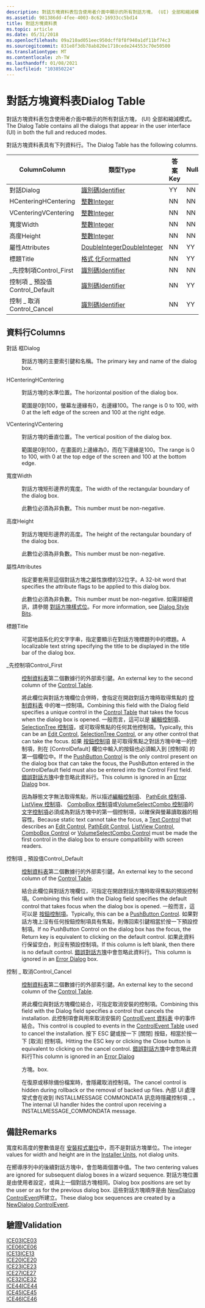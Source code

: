 ```yaml
---
description: 對話方塊資料表包含使用者介面中顯示的所有對話方塊， (UI) 全部和縮減模式。
ms.assetid: 981386dd-4fee-4003-8c62-16933cc5bd14
title: 對話方塊資料表
ms.topic: article
ms.date: 05/31/2018
ms.openlocfilehash: 09a210ad051eec950dcff8f8f940a1df11bf74c3
ms.sourcegitcommit: 831e8f3db78ab820e1710cede244553c70e50500
ms.translationtype: MT
ms.contentlocale: zh-TW
ms.lasthandoff: 01/08/2021
ms.locfileid: "103850224"
---
```

# <a name="dialog-table"></a><span data-ttu-id="551b4-103">對話方塊資料表</span><span class="sxs-lookup"><span data-stu-id="551b4-103">Dialog Table</span></span>

<span data-ttu-id="551b4-104">對話方塊資料表包含使用者介面中顯示的所有對話方塊， (UI) 全部和縮減模式。</span><span class="sxs-lookup"><span data-stu-id="551b4-104">The Dialog Table contains all the dialogs that appear in the user interface (UI) in both the full and reduced modes.</span></span>

<span data-ttu-id="551b4-105">對話方塊資料表具有下列資料行。</span><span class="sxs-lookup"><span data-stu-id="551b4-105">The Dialog Table has the following columns.</span></span>



| <span data-ttu-id="551b4-106">Column</span><span class="sxs-lookup"><span data-stu-id="551b4-106">Column</span></span>           | <span data-ttu-id="551b4-107">類型</span><span class="sxs-lookup"><span data-stu-id="551b4-107">Type</span></span>                               | <span data-ttu-id="551b4-108">答案</span><span class="sxs-lookup"><span data-stu-id="551b4-108">Key</span></span> | <span data-ttu-id="551b4-109">Nullable</span><span class="sxs-lookup"><span data-stu-id="551b4-109">Nullable</span></span> |
|------------------|------------------------------------|-----|----------|
| <span data-ttu-id="551b4-110">對話</span><span class="sxs-lookup"><span data-stu-id="551b4-110">Dialog</span></span>           | [<span data-ttu-id="551b4-111">識別碼</span><span class="sxs-lookup"><span data-stu-id="551b4-111">Identifier</span></span>](identifier.md)       | <span data-ttu-id="551b4-112">Y</span><span class="sxs-lookup"><span data-stu-id="551b4-112">Y</span></span>   | <span data-ttu-id="551b4-113">N</span><span class="sxs-lookup"><span data-stu-id="551b4-113">N</span></span>        |
| <span data-ttu-id="551b4-114">HCentering</span><span class="sxs-lookup"><span data-stu-id="551b4-114">HCentering</span></span>       | [<span data-ttu-id="551b4-115">整數</span><span class="sxs-lookup"><span data-stu-id="551b4-115">Integer</span></span>](integer.md)             | <span data-ttu-id="551b4-116">N</span><span class="sxs-lookup"><span data-stu-id="551b4-116">N</span></span>   | <span data-ttu-id="551b4-117">N</span><span class="sxs-lookup"><span data-stu-id="551b4-117">N</span></span>        |
| <span data-ttu-id="551b4-118">VCentering</span><span class="sxs-lookup"><span data-stu-id="551b4-118">VCentering</span></span>       | [<span data-ttu-id="551b4-119">整數</span><span class="sxs-lookup"><span data-stu-id="551b4-119">Integer</span></span>](integer.md)             | <span data-ttu-id="551b4-120">N</span><span class="sxs-lookup"><span data-stu-id="551b4-120">N</span></span>   | <span data-ttu-id="551b4-121">N</span><span class="sxs-lookup"><span data-stu-id="551b4-121">N</span></span>        |
| <span data-ttu-id="551b4-122">寬度</span><span class="sxs-lookup"><span data-stu-id="551b4-122">Width</span></span>            | [<span data-ttu-id="551b4-123">整數</span><span class="sxs-lookup"><span data-stu-id="551b4-123">Integer</span></span>](integer.md)             | <span data-ttu-id="551b4-124">N</span><span class="sxs-lookup"><span data-stu-id="551b4-124">N</span></span>   | <span data-ttu-id="551b4-125">N</span><span class="sxs-lookup"><span data-stu-id="551b4-125">N</span></span>        |
| <span data-ttu-id="551b4-126">高度</span><span class="sxs-lookup"><span data-stu-id="551b4-126">Height</span></span>           | [<span data-ttu-id="551b4-127">整數</span><span class="sxs-lookup"><span data-stu-id="551b4-127">Integer</span></span>](integer.md)             | <span data-ttu-id="551b4-128">N</span><span class="sxs-lookup"><span data-stu-id="551b4-128">N</span></span>   | <span data-ttu-id="551b4-129">N</span><span class="sxs-lookup"><span data-stu-id="551b4-129">N</span></span>        |
| <span data-ttu-id="551b4-130">屬性</span><span class="sxs-lookup"><span data-stu-id="551b4-130">Attributes</span></span>       | [<span data-ttu-id="551b4-131">DoubleInteger</span><span class="sxs-lookup"><span data-stu-id="551b4-131">DoubleInteger</span></span>](doubleinteger.md) | <span data-ttu-id="551b4-132">N</span><span class="sxs-lookup"><span data-stu-id="551b4-132">N</span></span>   | <span data-ttu-id="551b4-133">Y</span><span class="sxs-lookup"><span data-stu-id="551b4-133">Y</span></span>        |
| <span data-ttu-id="551b4-134">標題</span><span class="sxs-lookup"><span data-stu-id="551b4-134">Title</span></span>            | [<span data-ttu-id="551b4-135">格式 化</span><span class="sxs-lookup"><span data-stu-id="551b4-135">Formatted</span></span>](formatted.md)         | <span data-ttu-id="551b4-136">N</span><span class="sxs-lookup"><span data-stu-id="551b4-136">N</span></span>   | <span data-ttu-id="551b4-137">Y</span><span class="sxs-lookup"><span data-stu-id="551b4-137">Y</span></span>        |
| <span data-ttu-id="551b4-138">\_先控制項</span><span class="sxs-lookup"><span data-stu-id="551b4-138">Control\_First</span></span>   | [<span data-ttu-id="551b4-139">識別碼</span><span class="sxs-lookup"><span data-stu-id="551b4-139">Identifier</span></span>](identifier.md)       | <span data-ttu-id="551b4-140">N</span><span class="sxs-lookup"><span data-stu-id="551b4-140">N</span></span>   | <span data-ttu-id="551b4-141">N</span><span class="sxs-lookup"><span data-stu-id="551b4-141">N</span></span>        |
| <span data-ttu-id="551b4-142">控制項 \_ 預設值</span><span class="sxs-lookup"><span data-stu-id="551b4-142">Control\_Default</span></span> | [<span data-ttu-id="551b4-143">識別碼</span><span class="sxs-lookup"><span data-stu-id="551b4-143">Identifier</span></span>](identifier.md)       | <span data-ttu-id="551b4-144">N</span><span class="sxs-lookup"><span data-stu-id="551b4-144">N</span></span>   | <span data-ttu-id="551b4-145">Y</span><span class="sxs-lookup"><span data-stu-id="551b4-145">Y</span></span>        |
| <span data-ttu-id="551b4-146">控制 \_ 取消</span><span class="sxs-lookup"><span data-stu-id="551b4-146">Control\_Cancel</span></span>  | [<span data-ttu-id="551b4-147">識別碼</span><span class="sxs-lookup"><span data-stu-id="551b4-147">Identifier</span></span>](identifier.md)       | <span data-ttu-id="551b4-148">N</span><span class="sxs-lookup"><span data-stu-id="551b4-148">N</span></span>   | <span data-ttu-id="551b4-149">Y</span><span class="sxs-lookup"><span data-stu-id="551b4-149">Y</span></span>        |



 

## <a name="columns"></a><span data-ttu-id="551b4-150">資料行</span><span class="sxs-lookup"><span data-stu-id="551b4-150">Columns</span></span>

<dl> <dt>

<span data-ttu-id="551b4-151"><span id="Dialog"></span><span id="dialog"></span><span id="DIALOG"></span>對話 框</span><span class="sxs-lookup"><span data-stu-id="551b4-151"><span id="Dialog"></span><span id="dialog"></span><span id="DIALOG"></span>Dialog</span></span>
</dt> <dd>

<span data-ttu-id="551b4-152">對話方塊的主要索引鍵和名稱。</span><span class="sxs-lookup"><span data-stu-id="551b4-152">The primary key and name of the dialog box.</span></span>

</dd> <dt>

<span data-ttu-id="551b4-153"><span id="HCentering"></span><span id="hcentering"></span><span id="HCENTERING"></span>HCentering</span><span class="sxs-lookup"><span data-stu-id="551b4-153"><span id="HCentering"></span><span id="hcentering"></span><span id="HCENTERING"></span>HCentering</span></span>
</dt> <dd>

<span data-ttu-id="551b4-154">對話方塊的水準位置。</span><span class="sxs-lookup"><span data-stu-id="551b4-154">The horizontal position of the dialog box.</span></span>

<span data-ttu-id="551b4-155">範圍是0到100，螢幕左邊緣有0，右邊緣100。</span><span class="sxs-lookup"><span data-stu-id="551b4-155">The range is 0 to 100, with 0 at the left edge of the screen and 100 at the right edge.</span></span>

</dd> <dt>

<span data-ttu-id="551b4-156"><span id="VCentering"></span><span id="vcentering"></span><span id="VCENTERING"></span>VCentering</span><span class="sxs-lookup"><span data-stu-id="551b4-156"><span id="VCentering"></span><span id="vcentering"></span><span id="VCENTERING"></span>VCentering</span></span>
</dt> <dd>

<span data-ttu-id="551b4-157">對話方塊的垂直位置。</span><span class="sxs-lookup"><span data-stu-id="551b4-157">The vertical position of the dialog box.</span></span>

<span data-ttu-id="551b4-158">範圍是0到100，在畫面的上邊緣為0，而在下邊緣是100。</span><span class="sxs-lookup"><span data-stu-id="551b4-158">The range is 0 to 100, with 0 at the top edge of the screen and 100 at the bottom edge.</span></span>

</dd> <dt>

<span data-ttu-id="551b4-159"><span id="Width"></span><span id="width"></span><span id="WIDTH"></span>寬度</span><span class="sxs-lookup"><span data-stu-id="551b4-159"><span id="Width"></span><span id="width"></span><span id="WIDTH"></span>Width</span></span>
</dt> <dd>

<span data-ttu-id="551b4-160">對話方塊矩形邊界的寬度。</span><span class="sxs-lookup"><span data-stu-id="551b4-160">The width of the rectangular boundary of the dialog box.</span></span>

<span data-ttu-id="551b4-161">此數位必須為非負數。</span><span class="sxs-lookup"><span data-stu-id="551b4-161">This number must be non-negative.</span></span>

</dd> <dt>

<span data-ttu-id="551b4-162"><span id="Height"></span><span id="height"></span><span id="HEIGHT"></span>高度</span><span class="sxs-lookup"><span data-stu-id="551b4-162"><span id="Height"></span><span id="height"></span><span id="HEIGHT"></span>Height</span></span>
</dt> <dd>

<span data-ttu-id="551b4-163">對話方塊矩形邊界的高度。</span><span class="sxs-lookup"><span data-stu-id="551b4-163">The height of the rectangular boundary of the dialog box.</span></span>

<span data-ttu-id="551b4-164">此數位必須為非負數。</span><span class="sxs-lookup"><span data-stu-id="551b4-164">This number must be non-negative.</span></span>

</dd> <dt>

<span data-ttu-id="551b4-165"><span id="Attributes"></span><span id="attributes"></span><span id="ATTRIBUTES"></span>屬性</span><span class="sxs-lookup"><span data-stu-id="551b4-165"><span id="Attributes"></span><span id="attributes"></span><span id="ATTRIBUTES"></span>Attributes</span></span>
</dt> <dd>

<span data-ttu-id="551b4-166">指定要套用至這個對話方塊之屬性旗標的32位字。</span><span class="sxs-lookup"><span data-stu-id="551b4-166">A 32-bit word that specifies the attribute flags to be applied to this dialog box.</span></span>

<span data-ttu-id="551b4-167">此數位必須為非負數。</span><span class="sxs-lookup"><span data-stu-id="551b4-167">This number must be non-negative.</span></span> <span data-ttu-id="551b4-168">如需詳細資訊，請參閱 [對話方塊樣式位](dialog-style-bits.md)。</span><span class="sxs-lookup"><span data-stu-id="551b4-168">For more information, see [Dialog Style Bits](dialog-style-bits.md).</span></span>

</dd> <dt>

<span data-ttu-id="551b4-169"><span id="Title"></span><span id="title"></span><span id="TITLE"></span>標題</span><span class="sxs-lookup"><span data-stu-id="551b4-169"><span id="Title"></span><span id="title"></span><span id="TITLE"></span>Title</span></span>
</dt> <dd>

<span data-ttu-id="551b4-170">可當地語系化的文字字串，指定要顯示在對話方塊標題列中的標題。</span><span class="sxs-lookup"><span data-stu-id="551b4-170">A localizable text string specifying the title to be displayed in the title bar of the dialog box.</span></span>

</dd> <dt>

<span data-ttu-id="551b4-171"><span id="Control_First"></span><span id="control_first"></span><span id="CONTROL_FIRST"></span>\_先控制項</span><span class="sxs-lookup"><span data-stu-id="551b4-171"><span id="Control_First"></span><span id="control_first"></span><span id="CONTROL_FIRST"></span>Control\_First</span></span>
</dt> <dd>

<span data-ttu-id="551b4-172">[控制資料表](control-table.md)第二個數據行的外部索引鍵。</span><span class="sxs-lookup"><span data-stu-id="551b4-172">An external key to the second column of the [Control Table](control-table.md).</span></span>

<span data-ttu-id="551b4-173">將此欄位與對話方塊欄位合併時，會指定在開啟對話方塊時取得焦點的 [控制資料表](control-table.md) 中的唯一控制項。</span><span class="sxs-lookup"><span data-stu-id="551b4-173">Combining this field with the Dialog field specifies a unique control in the [Control Table](control-table.md) that takes the focus when the dialog box is opened.</span></span> <span data-ttu-id="551b4-174">一般而言，這可以是 [編輯控制項](edit-control.md)、 [SelectionTree 控制項](selectiontree-control.md)，或可取得焦點的任何其他控制項。</span><span class="sxs-lookup"><span data-stu-id="551b4-174">Typically, this can be an [Edit Control](edit-control.md), [SelectionTree Control](selectiontree-control.md), or any other control that can take the focus.</span></span> <span data-ttu-id="551b4-175">如果 [按鈕控制項](pushbutton-control.md) 是可取得焦點之對話方塊中唯一的控制項，則在 [ControlDefault] 欄位中輸入的按鈕也必須輸入到 [控制項] 的第一個欄位中。</span><span class="sxs-lookup"><span data-stu-id="551b4-175">If the [PushButton Control](pushbutton-control.md) is the only control present on the dialog box that can take the focus, the PushButton entered in the ControlDefault field must also be entered into the Control First field.</span></span> <span data-ttu-id="551b4-176">[錯誤對話方塊](error-dialog.md)中會忽略此資料行。</span><span class="sxs-lookup"><span data-stu-id="551b4-176">This column is ignored in an [Error Dialog](error-dialog.md) box.</span></span>

<span data-ttu-id="551b4-177">因為靜態文字無法取得焦點，所以描述[編輯控制項](edit-control.md)、 [PathEdit 控制項](pathedit-control.md)、 [ListView 控制項](listview-control.md)、 [ComboBox 控制項](combobox-control.md)或[VolumeSelectCombo 控制項](volumeselectcombo-control.md)的[文字控制項](text-control.md)必須成為對話方塊中的第一個控制項，以確保與螢幕讀取器的相容性。</span><span class="sxs-lookup"><span data-stu-id="551b4-177">Because static text cannot take the focus, a [Text Control](text-control.md) that describes an [Edit Control](edit-control.md), [PathEdit Control](pathedit-control.md), [ListView Control](listview-control.md), [ComboBox Control](combobox-control.md) or [VolumeSelectCombo Control](volumeselectcombo-control.md) must be made the first control in the dialog box to ensure compatibility with screen readers.</span></span>

</dd> <dt>

<span data-ttu-id="551b4-178"><span id="Control_Default"></span><span id="control_default"></span><span id="CONTROL_DEFAULT"></span>控制項 \_ 預設值</span><span class="sxs-lookup"><span data-stu-id="551b4-178"><span id="Control_Default"></span><span id="control_default"></span><span id="CONTROL_DEFAULT"></span>Control\_Default</span></span>
</dt> <dd>

<span data-ttu-id="551b4-179">[控制資料表](control-table.md)第二個數據行的外部索引鍵。</span><span class="sxs-lookup"><span data-stu-id="551b4-179">An external key to the second column of the [Control Table](control-table.md).</span></span>

<span data-ttu-id="551b4-180">結合此欄位與對話方塊欄位，可指定在開啟對話方塊時取得焦點的預設控制項。</span><span class="sxs-lookup"><span data-stu-id="551b4-180">Combining this field with the Dialog field specifies the default control that takes focus when the dialog box is opened.</span></span> <span data-ttu-id="551b4-181">一般而言，這可以是 [按鈕控制項](pushbutton-control.md)。</span><span class="sxs-lookup"><span data-stu-id="551b4-181">Typically, this can be a [PushButton Control](pushbutton-control.md).</span></span> <span data-ttu-id="551b4-182">如果對話方塊上沒有任何按鈕控制項具有焦點，則傳回索引鍵相當於按一下預設控制項。</span><span class="sxs-lookup"><span data-stu-id="551b4-182">If no PushButton Control on the dialog box has the focus, the Return key is equivalent to clicking on the default control.</span></span> <span data-ttu-id="551b4-183">如果此資料行保留空白，則沒有預設控制項。</span><span class="sxs-lookup"><span data-stu-id="551b4-183">If this column is left blank, then there is no default control.</span></span> <span data-ttu-id="551b4-184">[錯誤對話方塊](error-dialog.md)中會忽略此資料行。</span><span class="sxs-lookup"><span data-stu-id="551b4-184">This column is ignored in an [Error Dialog](error-dialog.md) box.</span></span>

</dd> <dt>

<span data-ttu-id="551b4-185"><span id="Control_Cancel"></span><span id="control_cancel"></span><span id="CONTROL_CANCEL"></span>控制 \_ 取消</span><span class="sxs-lookup"><span data-stu-id="551b4-185"><span id="Control_Cancel"></span><span id="control_cancel"></span><span id="CONTROL_CANCEL"></span>Control\_Cancel</span></span>
</dt> <dd>

<span data-ttu-id="551b4-186">[控制資料表](control-table.md)第二個數據行的外部索引鍵。</span><span class="sxs-lookup"><span data-stu-id="551b4-186">An external key to the second column of the [Control Table](control-table.md).</span></span>

<span data-ttu-id="551b4-187">將此欄位與對話方塊欄位結合，可指定取消安裝的控制項。</span><span class="sxs-lookup"><span data-stu-id="551b4-187">Combining this field with the Dialog field specifies a control that cancels the installation.</span></span> <span data-ttu-id="551b4-188">此控制項會與用來取消安裝的 [ControlEvent 資料表](controlevent-table.md) 中的事件結合。</span><span class="sxs-lookup"><span data-stu-id="551b4-188">This control is coupled to events in the [ControlEvent Table](controlevent-table.md) used to cancel the installation.</span></span> <span data-ttu-id="551b4-189">按下 ESC 鍵或按一下 [關閉] 按鈕，相當於按一下 [取消] 控制項。</span><span class="sxs-lookup"><span data-stu-id="551b4-189">Hitting the ESC key or clicking the Close button is equivalent to clicking on the cancel control.</span></span> <span data-ttu-id="551b4-190">[錯誤對話方塊](error-dialog.md)中會忽略此資料行</span><span class="sxs-lookup"><span data-stu-id="551b4-190">This column is ignored in an [Error Dialog](error-dialog.md)</span></span>

<span data-ttu-id="551b4-191">方塊。</span><span class="sxs-lookup"><span data-stu-id="551b4-191">box.</span></span>

<span data-ttu-id="551b4-192">在復原或移除備份檔案時，會隱藏取消控制項。</span><span class="sxs-lookup"><span data-stu-id="551b4-192">The cancel control is hidden during rollback or the removal of backed up files.</span></span> <span data-ttu-id="551b4-193">內部 UI 處理常式會在收到 INSTALLMESSAGE COMMONDATA 訊息時隱藏控制項 \_ 。</span><span class="sxs-lookup"><span data-stu-id="551b4-193">The internal UI handler hides the control upon receiving a INSTALLMESSAGE\_COMMONDATA message.</span></span>

</dd> </dl>

## <a name="remarks"></a><span data-ttu-id="551b4-194">備註</span><span class="sxs-lookup"><span data-stu-id="551b4-194">Remarks</span></span>

<span data-ttu-id="551b4-195">寬度和高度的整數值是在 [安裝程式單位](installer-units.md)中，而不是對話方塊單位。</span><span class="sxs-lookup"><span data-stu-id="551b4-195">The integer values for width and height are in the [Installer Units](installer-units.md), not dialog units.</span></span>

<span data-ttu-id="551b4-196">在嚮導序列中的後續對話方塊中，會忽略兩個置中值。</span><span class="sxs-lookup"><span data-stu-id="551b4-196">The two centering values are ignored for subsequent dialog boxes in a wizard sequence.</span></span> <span data-ttu-id="551b4-197">對話方塊位置是由使用者設定，或與上一個對話方塊相同。</span><span class="sxs-lookup"><span data-stu-id="551b4-197">Dialog box positions are set by the user or as for the previous dialog box.</span></span> <span data-ttu-id="551b4-198">這些對話方塊順序是由 [NewDialog ControlEvent](newdialog-controlevent.md)所建立。</span><span class="sxs-lookup"><span data-stu-id="551b4-198">These dialog box sequences are created by a [NewDialog ControlEvent](newdialog-controlevent.md).</span></span>

## <a name="validation"></a><span data-ttu-id="551b4-199">驗證</span><span class="sxs-lookup"><span data-stu-id="551b4-199">Validation</span></span>

<dl>

[<span data-ttu-id="551b4-200">ICE03</span><span class="sxs-lookup"><span data-stu-id="551b4-200">ICE03</span></span>](ice03.md)  
[<span data-ttu-id="551b4-201">ICE06</span><span class="sxs-lookup"><span data-stu-id="551b4-201">ICE06</span></span>](ice06.md)  
[<span data-ttu-id="551b4-202">ICE13</span><span class="sxs-lookup"><span data-stu-id="551b4-202">ICE13</span></span>](ice13.md)  
[<span data-ttu-id="551b4-203">ICE20</span><span class="sxs-lookup"><span data-stu-id="551b4-203">ICE20</span></span>](ice20.md)  
[<span data-ttu-id="551b4-204">ICE23</span><span class="sxs-lookup"><span data-stu-id="551b4-204">ICE23</span></span>](ice23.md)  
[<span data-ttu-id="551b4-205">ICE27</span><span class="sxs-lookup"><span data-stu-id="551b4-205">ICE27</span></span>](ice27.md)  
[<span data-ttu-id="551b4-206">ICE32</span><span class="sxs-lookup"><span data-stu-id="551b4-206">ICE32</span></span>](ice32.md)  
[<span data-ttu-id="551b4-207">ICE44</span><span class="sxs-lookup"><span data-stu-id="551b4-207">ICE44</span></span>](ice44.md)  
[<span data-ttu-id="551b4-208">ICE45</span><span class="sxs-lookup"><span data-stu-id="551b4-208">ICE45</span></span>](ice45.md)  
[<span data-ttu-id="551b4-209">ICE46</span><span class="sxs-lookup"><span data-stu-id="551b4-209">ICE46</span></span>](ice46.md)  
</dl>

 

 



